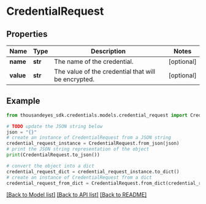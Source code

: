 # CredentialRequest


## Properties

Name | Type | Description | Notes
------------ | ------------- | ------------- | -------------
**name** | **str** | The name of the credential. | [optional] 
**value** | **str** | The value of the credential that will be encrypted. | [optional] 

## Example

```python
from thousandeyes_sdk.credentials.models.credential_request import CredentialRequest

# TODO update the JSON string below
json = "{}"
# create an instance of CredentialRequest from a JSON string
credential_request_instance = CredentialRequest.from_json(json)
# print the JSON string representation of the object
print(CredentialRequest.to_json())

# convert the object into a dict
credential_request_dict = credential_request_instance.to_dict()
# create an instance of CredentialRequest from a dict
credential_request_from_dict = CredentialRequest.from_dict(credential_request_dict)
```
[[Back to Model list]](../README.md#documentation-for-models) [[Back to API list]](../README.md#documentation-for-api-endpoints) [[Back to README]](../README.md)


